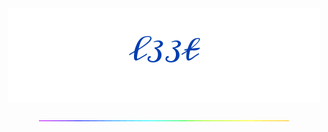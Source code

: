 <p align="center">
  <img
    src="https://raw.githubusercontent.com/73958319/73958319/main/signature.png"
  />
  <p height="500px" align="center">
  <img
    src="https://raw.githubusercontent.com/73958319/73958319/main/rainbow.gif"
  />
  </p>
</p>
